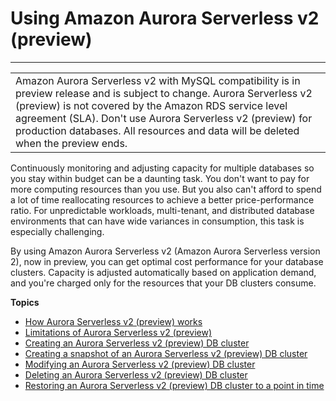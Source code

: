 # Using Amazon Aurora Serverless v2 \(preview\)<a name="aurora-serverless-2"></a>


****  

|  | 
| --- |
| Amazon Aurora Serverless v2 with MySQL compatibility is in preview release and is subject to change\. Aurora Serverless v2 \(preview\) is not covered by the Amazon RDS service level agreement \(SLA\)\. Don't use Aurora Serverless v2 \(preview\) for production databases\. All resources and data will be deleted when the preview ends\.  | 

Continuously monitoring and adjusting capacity for multiple databases so you stay within budget can be a daunting task\. You don't want to pay for more computing resources than you use\. But you also can't afford to spend a lot of time reallocating resources to achieve a better price\-performance ratio\. For unpredictable workloads, multi\-tenant, and distributed database environments that can have wide variances in consumption, this task is especially challenging\. 

By using Amazon Aurora Serverless v2 \(Amazon Aurora Serverless version 2\), now in preview, you can get optimal cost performance for your database clusters\. Capacity is adjusted automatically based on application demand, and you're charged only for the resources that your DB clusters consume\.

**Topics**
+ [How Aurora Serverless v2 \(preview\) works](aurora-serverless-2.how-it-works.md)
+ [Limitations of Aurora Serverless v2 \(preview\)](aurora-serverless-2.limitations.md)
+ [Creating an Aurora Serverless v2 \(preview\) DB cluster](aurora-serverless-2.create.md)
+ [Creating a snapshot of an Aurora Serverless v2 \(preview\) DB cluster](aurora-serverless-2.create.snapshot.md)
+ [Modifying an Aurora Serverless v2 \(preview\) DB cluster](aurora-serverless-2.modify-db-cluster.md)
+ [Deleting an Aurora Serverless v2 \(preview\) DB cluster](aurora-serverless-2.delete.md)
+ [Restoring an Aurora Serverless v2 \(preview\) DB cluster to a point in time](aurora-serverless-2.restore.md)